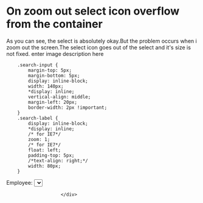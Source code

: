 
# On zoom out select icon overflow from the container

As you can see, the select is absolutely okay.But the problem occurs when i zoom out the screen.The select icon goes out of the select and it's size is not fixed.
enter image description here


        .search-input {
            margin-top: 5px;
            margin-bottom: 5px;
            display: inline-block;
            width: 140px;
            *display: inline;
            vertical-align: middle;
            margin-left: 20px;
            border-width: 2px !important;
        }
        .search-label {
            display: inline-block;
            *display: inline;
            /* for IE7*/
            zoom: 1;
            /* for IE7*/
            float: left;
            padding-top: 5px;
            /*text-align: right;*/
            width: 80px;
        }
  <div class="block">
                            <label class="fw-bold search-label">Employee:</label>
                            <select name="" id="" class="search-input">
                                <option value="employee"></option>
                            </select>

                          
                        </div>




        